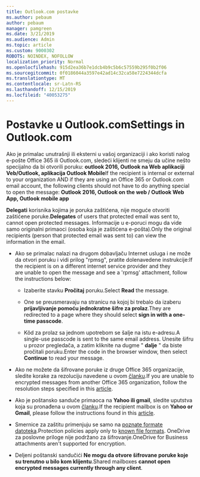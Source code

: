 ```yaml
---
title: Outlook.com postavke
ms.author: pebaum
author: pebaum
manager: pamgreen
ms.date: 3/21/2019
ms.audience: Admin
ms.topic: article
ms.custom: 9000302
ROBOTS: NOINDEX, NOFOLLOW
localization_priority: Normal
ms.openlocfilehash: 915d2ea36b7e1dcb4b9c5b6c57559b295f0b2f06
ms.sourcegitcommit: 0f0186044a3597e42ad14c32ca58e7224344dcfa
ms.translationtype: MT
ms.contentlocale: sr-Latn-RS
ms.lasthandoff: 12/15/2019
ms.locfileid: "40053275"
---
```

# <a name="settings-in-outlookcom"></a><span data-ttu-id="47c1e-102">Postavke u Outlook.com</span><span class="sxs-lookup"><span data-stu-id="47c1e-102">Settings in Outlook.com</span></span>

<span data-ttu-id="47c1e-103">Ako je primalac unutrašnji ili eksterni u vašoj organizaciji i ako koristi nalog e-pošte Office 365 ili Outlook.com, sledeći klijenti ne smeju da učine nešto specijalno da bi otvorili poruku: **outlook 2016, Outlook na Web aplikaciji Veb/Outlook, aplikacija Outlook Mobile**</span><span class="sxs-lookup"><span data-stu-id="47c1e-103">If the recipient is internal or external to your organization AND if they are using an Office 365 or Outlook.com email account, the following clients should not have to do anything special to open the message: **Outlook 2016, Outlook on the web / Outlook Web App, Outlook mobile app**</span></span>

<span data-ttu-id="47c1e-104">**Delegati** korisnika kojima je poruka zaštićena, nije moguće otvoriti zaštićene poruke.</span><span class="sxs-lookup"><span data-stu-id="47c1e-104">**Delegates** of users that protected email was sent to, cannot open protected messages.</span></span> <span data-ttu-id="47c1e-105">Informacije u e-poruci mogu da vide samo originalni primaoci (osoba koja je zaštićena e-pošta).</span><span class="sxs-lookup"><span data-stu-id="47c1e-105">Only the original recipients (person that protected email was sent to) can view the information in the email.</span></span>

- <span data-ttu-id="47c1e-106">Ako se primalac nalazi na drugom dobavljaču Internet usluga i&nbsp;ne može da otvori poruku i vidi prilog "rpmsg", pratite dolenavedene instrukcije:</span><span class="sxs-lookup"><span data-stu-id="47c1e-106">If the recipient is on a different internet service provider and they are&nbsp;unable to open the message and see a 'rpmsg' attachment, follow the instructions below:</span></span>
    
    - <span data-ttu-id="47c1e-107">Izaberite stavku **Pročitaj** poruku.</span><span class="sxs-lookup"><span data-stu-id="47c1e-107">Select **Read** the message.</span></span>
    
    - <span data-ttu-id="47c1e-108">One se preusmeravaju na stranicu na kojoj bi trebalo da izaberu **prijavljivanje pomoću jednokratne šifre za prolaz**.</span><span class="sxs-lookup"><span data-stu-id="47c1e-108">They are redirected to a page where they should select **sign in with a one-time passcode**.</span></span>
    
    - <span data-ttu-id="47c1e-109">Kôd za prolaz sa jednom upotrebom se šalje na istu e-adresu.</span><span class="sxs-lookup"><span data-stu-id="47c1e-109">A single-use passcode is sent to the same email address.</span></span> <span data-ttu-id="47c1e-110">Unesite šifru u prozor pregledača, a zatim kliknite na dugme " **dalje** " da biste pročitali poruku.</span><span class="sxs-lookup"><span data-stu-id="47c1e-110">Enter the code in the browser window, then select **Continue** to read your message.</span></span>

- <span data-ttu-id="47c1e-111">Ako ne možete da šifrovane poruke iz druge Office 365 organizacije, sledite korake za rezoluciju navedene u ovom [članku](https://support.office.com/article/known-issues-opening-irm-protected-emails-sent-from-users-in-other-office-365-organizations-0dec0593-a05d-4aa2-8445-9311ebab3164).</span><span class="sxs-lookup"><span data-stu-id="47c1e-111">If you are unable to encrypted messages from another Office 365 organization, follow the resolution steps specified in this [article](https://support.office.com/article/known-issues-opening-irm-protected-emails-sent-from-users-in-other-office-365-organizations-0dec0593-a05d-4aa2-8445-9311ebab3164).</span></span>

- <span data-ttu-id="47c1e-112">Ako je poštansko sanduče primaoca na **Yahoo ili gmail**, sledite uputstva</span> koja su pronađena u ovom [članku](https://support.office.com/article/how-do-i-open-a-protected-message-1157a286-8ecc-4b1e-ac43-2a608fbf3098).</span><span class="sxs-lookup"><span data-stu-id="47c1e-112">If the recipient mailbox is on **Yahoo or Gmail**, please follow the instructions</span> found in this [article](https://support.office.com/article/how-do-i-open-a-protected-message-1157a286-8ecc-4b1e-ac43-2a608fbf3098).</span></span>

- <span data-ttu-id="47c1e-113">Smernice za zaštitu primenjuju se samo na [poznate formate datoteka](https://docs.microsoft.com/azure/information-protection/rms-client/client-admin-guide-file-types).</span><span class="sxs-lookup"><span data-stu-id="47c1e-113">Protection policies apply only to [known file formats](https://docs.microsoft.com/azure/information-protection/rms-client/client-admin-guide-file-types).</span></span> <span data-ttu-id="47c1e-114">OneDrive za poslovne priloge nije podržano za šifrovanje.</span><span class="sxs-lookup"><span data-stu-id="47c1e-114">OneDrive for Business attachments aren't supported for encryption.</span></span>

- <span data-ttu-id="47c1e-115">Deljeni poštanski sandučići **Ne mogu da otvore šifrovane poruke koje su trenutno u bilo kom klijentu**.</span><span class="sxs-lookup"><span data-stu-id="47c1e-115">Shared mailboxes **cannot open encrypted messages currently through any client**.</span></span> 

